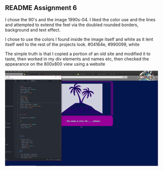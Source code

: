 ## README Assignment 6


I chose the 90's and the image 1990s-04. I liked the color use and the lines and attempted to extend the feel via the doubled rounded borders, background and text effect.

I chose to use the colors I found inside the image itself and white as it lent itself well to the rest of the projects look. #04164e, #990099, white

The simple truth is that I copied a portion of an old site and modified it to taste, then worked in my div elements and names etc, then checked the appearance on the 800x800 view using a website

![Screenie](Images/screenie.png)

